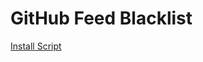 # GitHub Feed Blacklist

[Install Script](https://raw.githubusercontent.com/helsonxiao/github-feed-blacklist/master/script.user.js)

